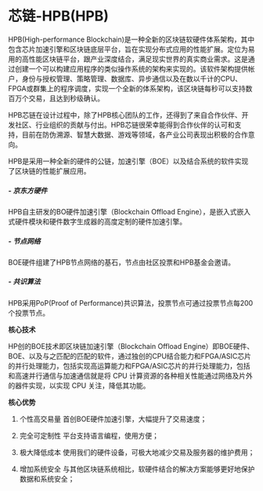 # 芯链-HPB(HPB)

HPB(High-performance Blockchain)是一种全新的区块链软硬件体系架构，其中包含芯片加速引擎和区块链底层平台，旨在实现分布式应用的性能扩展。定位为易用的高性能区块链平台，跟产业深度结合，满足现实世界的真实商业需求。这是通过创建一个可以构建应用程序的类似操作系统的架构来实现的。该软件架构提供帐户，身份与授权管理、策略管理、数据库、异步通信以及在数以千计的CPU、FPGA或群集上的程序调度，实现一个全新的体系架构，该区块链每秒可以支持数百万个交易，且达到秒级确认。

HPB芯链在设计过程中，除了HPB核心团队的工作，还得到了来自合作伙伴、开发社区、行业组织的贡献与付出。HPB芯链很荣幸能得到合作伙伴的认可和支持，目前在防伪溯源、智慧大数据、游戏等领域，各产业公司表现出积极的合作意向。

HPB是采用一种全新的硬件的公链，加速引擎（BOE）以及结合系统的软件实现了区块链的性能扩展应用。

##### - 京东方硬件

HPB自主研发的BO硬件加速引擎（Blockchain Offload Engine），是嵌入式嵌入式硬件模块和硬件数字生成器的高度定制的硬件加速引擎。

##### - 节点网络

BOE硬件组建了HPB节点网络的基石，节点由社区投票和HPB基金会邀请。

##### - 共识算法

HPB采用PoP(Proof of Performance)共识算法，投票节点可通过投票节点每200个投票节点。

**核心技术**

HP创的BOE技术即区块链加速引擎（Blockchain Offload Engine）即BOE硬件、BOE、以及与之匹配的匹配的软件，通过独创的CPU结合能力和FPGA/ASIC芯片的并行处理能力，包括实现高运算能力和FPGA/ASIC芯片的并行处理能力，包括和高速并行通信与加速通信就是将 CPU 计算资源的各种相关性能通过网络及片外的器件实现，以实现 CPU 关注，降低其功能。

**核心优势**

1. 个性高交易量
   首创BOE硬件加速引擎，大幅提升了交易速度；

2. 完全可定制性
   平台支持语言编程，使用方便；

3. 极大降低成本
   使用我们的硬件设备，可极大地减少交易及服务器的维护费用；

4. 增加系统安全
   与其他区块链系统相比，软硬件结合的解决方案能够更好地保护数据和系统安全；


